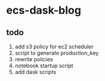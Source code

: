 # ecs-dask-blog


## todo

1. add s3 policy for ec2 scheduler
1. script to generate production_key
1. rewrite policies
1. notebook startup script
1. add dask scripts

